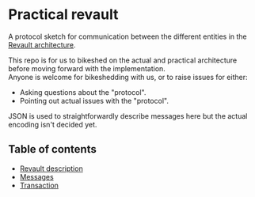 # Practical revault

A protocol sketch for communication between the different entities in the [Revault
architecture](revault.pdf).


This repo is for us to bikeshed on the actual and practical architecture before
moving forward with the implementation.  
Anyone is welcome for bikeshedding with us, or to raise issues for either:
- Asking questions about the "protocol".
- Pointing out actual issues with the "protocol".


JSON is used to straightforwardly describe messages here but the actual encoding
isn't decided yet.



## Table of contents

- [Revault description](revault.pdf)
- [Messages](messages.md)
- [Transaction](transactions.md)
